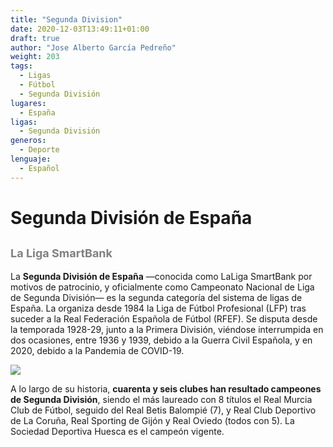 ```yaml
---
title: "Segunda Division"
date: 2020-12-03T13:49:11+01:00
draft: true
author: "Jose Alberto García Pedreño"
weight: 203
tags: 
  - Ligas
  - Fútbol
  - Segunda División
lugares: 
  - España
ligas:
  - Segunda División
generos:
  - Deporte
lenguaje: 
  - Español
---
```

# Segunda División de España

## <span style="color:grey"><font size="4"> La Liga SmartBank</font></span>

La **Segunda División de España** —conocida como LaLiga SmartBank por motivos de patrocinio, y oficialmente como Campeonato Nacional de Liga de Segunda División— es la segunda categoría del sistema de ligas de España. La organiza desde 1984 la Liga de Fútbol Profesional (LFP) tras suceder a la Real Federación Española de Fútbol (RFEF). Se disputa desde la temporada 1928-29, junto a la Primera División, viéndose interrumpida en dos ocasiones, entre 1936 y 1939, debido a la Guerra Civil Española, y en 2020, debido a la Pandemia de COVID-19.

![](https://www.mundodeportivo.com/r/GODO/MD/p6/Futbol/Imagenes/2019/07/30/Recortada/img_tblanco_20190730-121610_imagenes_md_otras_fuentes_logotype_laligasmartbank_v_color_positive-k1PC-U463784732616QJC-572x543@MundoDeportivo-Web.jpg)

A lo largo de su historia, **cuarenta y seis clubes han resultado campeones de Segunda División**, siendo el más laureado con 8 títulos el Real Murcia Club de Fútbol, seguido del Real Betis Balompié (7), y Real Club Deportivo de La Coruña, Real Sporting de Gijón y Real Oviedo (todos con 5). La Sociedad Deportiva Huesca es el campeón vigente.
